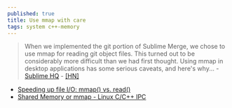 ```yaml
---
published: true
title: Use mmap with care
tags: system c++-memory
---
```

> When we implemented the git portion of Sublime Merge, we chose to use mmap for reading git object files. This turned out to be considerably more difficult than we had first thought. Using mmap in desktop applications has some serious caveats, and here's why... - [Sublime HQ](https://www.sublimetext.com/blog/articles/use-mmap-with-care) - [\[HN\]](https://news.ycombinator.com/item?id=19805675)

- [Speeding up file I/O: mmap() vs. read()](https://stackoverflow.com/questions/8056984/speeding-up-file-i-o-mmap-vs-read)
- [Shared Memory or mmap - Linux C/C++ IPC](https://stackoverflow.com/questions/4836863/shared-memory-or-mmap-linux-c-c-ipc)
